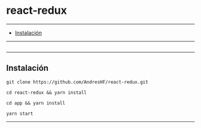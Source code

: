 # react-redux
---
- [Instalación](#instalación)
---


<img src="" />

---
<h2>Instalación</h2>

```
git clone https://github.com/AndresHF/react-redux.git
```

```
cd react-redux && yarn install
```

```
cd app && yarn install
```

```
yarn start
```

---
